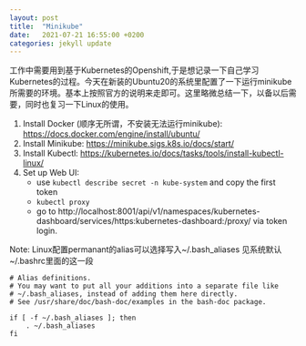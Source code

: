```yaml
---
layout: post
title:  "Minikube"
date:   2021-07-21 16:55:00 +0200
categories: jekyll update
---
```


工作中需要用到基于Kubernetes的Openshift,于是想记录一下自己学习Kubernetes的过程。今天在新装的Ubuntu20的系统里配置了一下运行minikube所需要的环境。基本上按照官方的说明来走即可。这里略微总结一下，以备以后需要，同时也复习一下Linux的使用。

1. Install Docker (顺序无所谓，不安装无法运行minikube): https://docs.docker.com/engine/install/ubuntu/
2. Install Minikube: https://minikube.sigs.k8s.io/docs/start/
3. Install Kubectl: https://kubernetes.io/docs/tasks/tools/install-kubectl-linux/
4. Set up Web UI: 
    - use `kubectl describe secret -n kube-system` and copy the first token
    - `kubectl proxy`
    - go to http://localhost:8001/api/v1/namespaces/kubernetes-dashboard/services/https:kubernetes-dashboard:/proxy/ via token login.


Note:
Linux配置permanant的alias可以选择写入~/.bash_aliases
见系统默认~/.bashrc里面的这一段
```
# Alias definitions.
# You may want to put all your additions into a separate file like
# ~/.bash_aliases, instead of adding them here directly.
# See /usr/share/doc/bash-doc/examples in the bash-doc package.

if [ -f ~/.bash_aliases ]; then
    . ~/.bash_aliases
fi
```